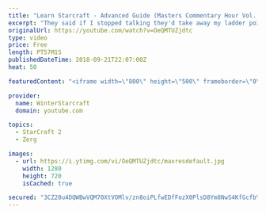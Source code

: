 ```yaml
---
title: "Learn Starcraft - Advanced Guide (Masters Commentary Hour Vol. 1)"
excerpt: "They said if I stopped talking they'd take away my ladder points. Next one I upload will have more terran/toss blame RNGesus."
originalUrl: https://youtube.com/watch?v=OeQMTUZjdtc
type: video
price: Free
length: PT57M1S
publishedDateTime: 2018-09-21T22:07:00Z
heat: 50

featuredContent: "<iframe width=\"800\" height=\"500\" frameborder=\"0\" src=\"https://www.youtube.com/embed/OeQMTUZjdtc\" allow=\"accelerometer; autoplay; encrypted-media; gyroscope; picture-in-picture\" allowfullscreen></iframe>"

provider:
  name: WinterStarcraft
  domain: youtube.com

topics:
  - StarCraft 2
  - Zerg

images:
  - url: https://i.ytimg.com/vi/OeQMTUZjdtc/maxresdefault.jpg
    width: 1280
    height: 720
    isCached: true

secured: "3CZ20u4DQWBwVQM70XtVOMlv/zn8oiPLfwEDfFozX0PlsD8Ym8NwS4KfGcfbY1LYg+ZNCCzRw4WiZdQMoKXFEQxq+VC362gG4oxueIBnfIXNCcv0VO62U90ruINKzyUNYKhdO2NxwH36+XxWAlVyPz89QwFEmOCO08cR6+kebVvqnsBwcffiC2AcdubX1gAe0cSoIhorUEs2XtfACKjiMeqAvUL0O8eynW6XpvC8BxbSAb/irORe7KrwY+ITUtB5TIUhJdL2QAesdK/hEA/f0mzuH4gqUclKCTV1dAfBtDH73s4o9Irzm4CJDmhf+FCDW1ZThKSed4R83m7vAi/Pde7HZ59luHwcv7tXbRRictSUhceqsIHe4ofYwO05zGa5qxqhCxEB/CAOwq5P8D+cTMWioCEyUVkvzSMYz3B2nNc=;IL4hva0n1j1HC4YYno7OlA=="
---
```


